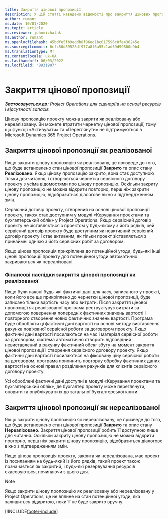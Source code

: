 ```yaml
---
title: Закриття цінової пропозиції
description: У цій статті наведено відомості про закриття цінових пропозицій у програмі Project Operations.
author: rumant
ms.date: 10/01/2020
ms.topic: article
ms.reviewer: johnmichalak
ms.author: rumant
ms.openlocfilehash: 45bdfe5fb9eddb8f96ed1bc017596c8fe436245e
ms.sourcegitcommit: 6cfc50d89528df977a8f6a55c1ad39d99800d9b4
ms.translationtype: MT
ms.contentlocale: uk-UA
ms.lasthandoff: 06/03/2022
ms.locfileid: "8931907"
---
```

# <a name="close-a-quote"></a>Закриття цінової пропозиції

_**Застосовується до:** Project Operations для сценаріїв на основі ресурсів і відсутності запасів_

Цінову пропозицію проекту можна закрити як реалізовану або нереалізовану. Ви можете втратити чернетку цінової пропозиції, тому що функції «Активувати» та «Переглянути» не підтримуються в Microsoft Dynamics 365 Project Operations.

## <a name="close-a-quote-as-won"></a>Закриття цінової пропозиції як реалізованої

Якщо закрити цінову пропозицію як реалізовану, це призведе до того, що буде встановлено стан цінової пропозиції **Закрито** та опис стану **Реалізовано**. Якщо цінову пропозицію закрито, вона стає доступною тільки для читання, і створюється чернетка сервісного договору проекту з усіма відомостями про цінову пропозицію. Оскільки закриту цінову пропозицію не можна відкрити повторно, перш ніж закрити цінову пропозицію, відобразиться діалогове вікно з підтвердженням змін.

Сервісний договір проекту, створений на основі цінової пропозиції проекту, також стає доступним у модулі «Керування проектами та бухгалтерський облік» у Project Operations. Якщо сервісний договір проекту не зіставляється з проектом у будь-якому з його рядків, цей сервісний договір проекту буде доступним як неактивний сервісний договір проекту і стає активним, як тільки проект зіставляється з принаймні однією з його сервісних робіт за договором.

Якщо цінова пропозиція прикріплена до потенційної угоди, будь-які інші цінові пропозиції проекту для потенційної угоди автоматично закриваються як нереалізовані.

### <a name="financial-impact-of-closing-a-quote-as-won"></a>Фінансові наслідки закриття цінової пропозиції як реалізованої

Якщо були наявні будь-які фактичні дані для часу, записаного у проекті, коли його все ще прикріплено до чернетки цінової пропозиції, буде записано тільки вартість часу або витрати. Після закриття цінової пропозиції як реалізованої програма реструктурує витрати за допомогою повернення попередніх фактичних значень вартості і повторного створення нових фактичних значень вартості. Програма буде обробляти ці фактичні дані вартості на основі методу виставлення рахунка пов’язаної сервісної роботи за договором проекту. Якщо фактичні дані вартості посилаються на час і матеріал сервісної роботи за договором, система автоматично створить відповідний невиставлений в рахунку фактичний обсяг збуту на момент закриття цінової пропозиції і створення сервісного договору проекту. Якщо фактичні дані вартості посилаються на фіксовану ціну сервісної роботи за договором, програма припинить повторну обробку фактичних даних вартості на основі правил розділення рахунків для клієнтів сервісного договору проекту.

Усі оброблені фактичні дані доступні в модулі «Керування проектами та бухгалтерський облік», де бухгалтер проекту може переглянути, оновити та опублікувати їх до загальної бухгалтерської книги. 

## <a name="close-a-quote-as-lost"></a>Закриття цінової пропозиції як нереалізованої

Якщо закрити цінову пропозицію як нереалізовану, це призведе до того, що буде встановлено стан цінової пропозиції **Закрито** та опис стану **Нереалізовано**. Закриття цінової пропозиції робить її доступною лише для читання. Оскільки закриту цінову пропозицію не можна відкрити повторно, перш ніж закрити цінову пропозицію, відобразиться діалогове вікно з підтвердженням змін.

Якщо цінова пропозиція проекту, закрита як нереалізована, має проект із посиланням на будь-який із його рядків, такий проект також позначається як закритий, і будь-які резервування ресурсів скасовуються, починаючи з цього дня.

> [!NOTE]
> Якщо закрити цінову пропозицію як реалізовану або нереалізовану у Project Operations, це не вплине на стан потенційної угоди, яка залишиться відкритою, поки її не буде закрито вручну.


[!INCLUDE[footer-include](../includes/footer-banner.md)]